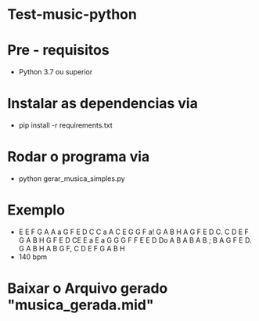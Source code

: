# Test-music-python

# Pre - requisitos
- Python 3.7 ou superior

# Instalar as dependencias via
- pip install -r requirements.txt

# Rodar o programa via 

- python gerar_musica_simples.py

# Exemplo 
- E E F G A A a G F E D C C a A C E G G F a! G A B H A G F E D C. C D E F G A B H G F E D CE E a E a G G G F F E E D Do A B A B A B ; B A G F E D. G A B H A B G F, C D E F G A B H
- 140 bpm

# Baixar o Arquivo gerado "musica_gerada.mid" 